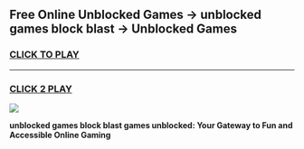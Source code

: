 
## Free Online Unblocked Games → unblocked games block blast → Unblocked Games
<h3>
<a href="https://premium.freeplayer.one?title=unblocked_games_block_blast&ref=21F">CLICK TO PLAY</a></h3>
<hr>

<h3>
<a href="https://premium.freeplayer.one?title=unblocked_games_block_blast&ref=21F">CLICK 2 PLAY</a>
  
</h3>

<a href="https://premium.freeplayer.one?title=unblocked_games_block_blast&ref=21F/"><img src="https://clearcache.store/games.png"></a>


**unblocked games block blast games unblocked: Your Gateway to Fun and Accessible Online Gaming**
